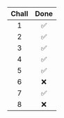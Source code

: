 | Chall | Done |
|:-----:|:----:|
|1      |✅   |
|2      |✅   |
|3      |✅   |
|4      |✅   |
|5      |✅   |
|6      |❌   |
|7      |✅   |
|8      |❌   |

